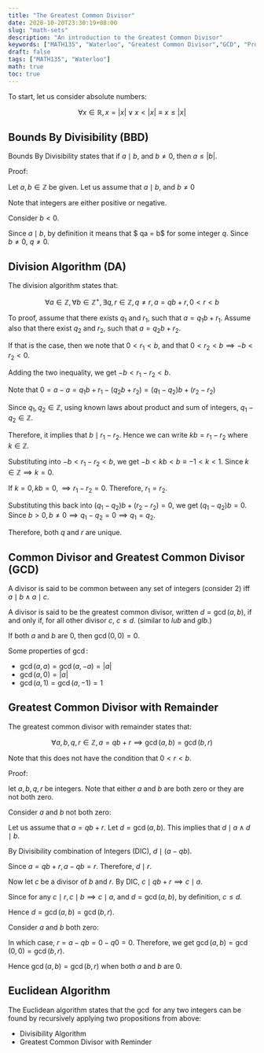 ```yaml
---
title: "The Greatest Common Divisor"
date: 2020-10-20T23:30:19+08:00
slug: "math-sets"
description: "An introduction to the Greatest Common Divisor"
keywords: ["MATH135", "Waterloo", "Greatest Common Divisor","GCD", "Proofs"]
draft: false
tags: ["MATH135", "Waterloo"]
math: true
toc: true
---
```


To start, let us consider absolute numbers:

$$\forall x \in \mathbb{R}, x = |x| \lor x < |x| \equiv x \leq |x|$$

## Bounds By Divisibility (BBD)

Bounds By Divisibility states that if $a \mid b$, and $b\neq 0$, then $a \leq |b|$.

Proof:

Let $a, b \in \mathbb{Z}$ be given. Let us assume that $a \mid b$, and $b\neq 0$

Note that integers are either positive or negative.

Consider $b < 0$.

Since $a \mid b$, by definition it means that $ qa = b$ for some integer $q$. Since $b \neq 0$, $q \neq 0$.



## Division Algorithm (DA)

The division algorithm states that:

$$\forall a \in \mathbb{Z}, \forall b \in \mathbb{Z^+}, \exists q, r \in \mathbb{Z}, q\neq r, a = qb + r, 0 < r < b$$

To proof, assume that there exists $q_1$ and $r_1$, such that $a = q_1 b + r_1$. Assume also that there exist $q_2$ and $r_2$, such that $a = q_2 b + r_2$.

If that is the case, then we note that $0 < r_1 < b$, and that $0 < r_2 < b \implies -b < r_2 < 0$.

Adding the two inequality, we get $-b < r_1 - r_2 < b$.

Note that $0 = a - a = q_1b + r_1 - (q_2 b + r_2) = (q_1 - q_2)b + (r_2 - r_2)$

Since $q_1, q_2 \in \mathbb{Z}$, using known laws about product and sum of integers, $q_1 - q_2 \in \mathbb{Z}$.

Therefore, it implies that $b\mid r_1 - r_2$. Hence we can write $kb = r_1 - r_2$ where $k \in \mathbb{Z}$.

Substituting into $-b < r_1 - r_2 < b$, we get $-b < kb < b \equiv -1 < k < 1$. Since $k \in \mathbb{Z} \implies k =0$.

If $k = 0, kb = 0, \implies r_1 - r_2 = 0$. Therefore, $r_1 = r_2$.

Substituting this back into $(q_1 - q_2)b + (r_2 - r_2) = 0$, we get $(q_1 - q_2)b =0$. Since $b > 0, b \neq 0 \implies q_1 - q_2 = 0 \implies q_1 = q_2$.

Therefore, both $q$ and $r$ are unique.

## Common Divisor and Greatest Common Divisor (GCD)

A divisor is said to be common between any set of integers (consider 2) iff $a \mid b \land a \mid c$.

A divisor is said to be the greatest common divisor, written $d = \gcd(a, b)$, if and only if, for all other divisor $c$, $c \leq d$. (similar to $lub$ and $glb$.)

If both $a$ and $b$ are $0$, then $\gcd(0,0) = 0$.

Some properties of $\gcd$:

* $\gcd(a, a) = \gcd(a, -a) = |a|$
* $\gcd(a, 0) = |a|$
* $\gcd (a, 1) = \gcd (a, -1) = 1$

## Greatest Common Divisor with Remainder

The greatest common divisor with remainder states that:

$$\forall a, b, q, r \in \mathbb{Z}, a = qb + r \implies \gcd(a, b) = \gcd(b, r)$$

Note that this does not have the condition that $0 < r < b$.

Proof:

let $a, b, q, r$ be integers. Note that either $a$ and $b$ are both zero or they are not both zero.

Consider $a$ and $b$ not both zero:

Let us assume that $a = qb +r$. Let $d = \gcd(a,b)$. This implies that $d \mid a \land d \mid b$.

By Divisibility combination of Integers (DIC), $d \mid (a - qb)$.

Since $a= qb + r, a - qb = r$. Therefore, $d \mid r$.

Now let $c$ be a divisor of $b$ and $r$. By DIC, $c \mid qb + r \implies c \mid a$.

Since for any $c \mid r, c\mid b \implies c \mid a$, and $d = \gcd(a, b)$, by definition, $c \leq d$.

Hence $d = \gcd(a, b) = \gcd(b, r)$.

Consider $a$ and $b$ both zero:

In which case, $r = a - qb = 0 - q0 = 0$. Therefore, we get $\gcd(a, b) = \gcd(0,0) = \gcd(b,r)$.

Hence $\gcd(a, b) = \gcd(b,r)$ when both $a$ and $b$ are $0$.

## Euclidean Algorithm

The Euclidean algorithm states that the $\gcd$ for any two integers can be found by recursively applying two propositions from above:

* Divisibility Algorithm
* Greatest Common Divisor with Reminder
